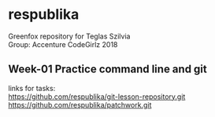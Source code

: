 # respublika<br />
Greenfox repository for Teglas Szilvia<br />
Group: Accenture CodeGirlz 2018<br />
## Week-01 Practice command line and git<br />
links for tasks:<br />
https://github.com/respublika/git-lesson-repository.git<br />
https://github.com/respublika/patchwork.git<br />

